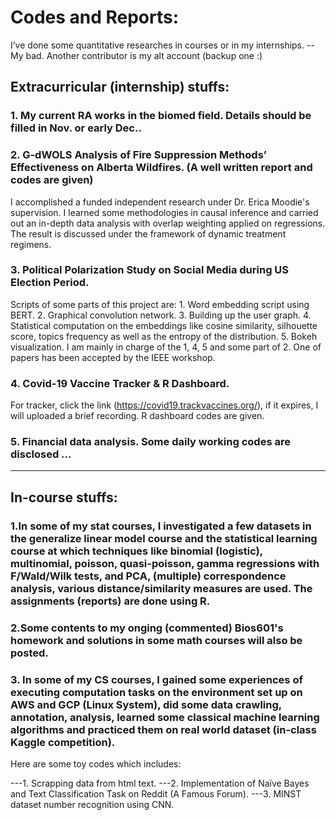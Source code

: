 # Codes and Reports:

I’ve done some quantitative researches in courses or in my internships. -- My bad. Another contributor is my alt account (backup one :)

## Extracurricular (internship) stuffs:

### 1. My current RA works in the biomed field. Details should be filled in Nov. or early Dec.. 

### 2. G-dWOLS Analysis of Fire Suppression Methods’ Effectiveness on Alberta Wildfires. (A well written report and codes are given)

I accomplished a funded independent research under Dr. Erica Moodie's supervision. I learned some methodologies in causal inference and carried out an in-depth data analysis with overlap weighting applied on regressions. The result is discussed under the framework of dynamic treatment regimens.

### 3. Political Polarization Study on Social Media during US Election Period. 

Scripts of some parts of this project are: 1. Word embedding script using BERT. 2. Graphical convolution network. 3. Building up the user graph. 4. Statistical computation on the embeddings like cosine similarity, silhouette score, topics frequency as well as the entropy of the distribution. 5. Bokeh visualization. I am mainly in charge of the 1, 4, 5 and some part of 2. One of papers has been accepted by the IEEE workshop.

### 4. Covid-19 Vaccine Tracker & R Dashboard. 

For tracker, click the link (https://covid19.trackvaccines.org/), if it expires, I will uploaded a brief recording. R dashboard codes are given.

### 5. Financial data analysis. Some daily working codes are disclosed ...

-------------------------------------------------

## In-course stuffs:

### 1.In some of my stat courses, I investigated a few datasets in the generalize linear model course and the statistical learning course at which techniques like binomial (logistic), multinomial, poisson, quasi-poisson, gamma regressions with F/Wald/Wilk tests, and PCA, (multiple) correspondence analysis, various distance/similarity measures are used. The assignments (reports) are done using R. 


### 2.Some contents to my onging (commented) Bios601's homework and solutions in some math courses will also be posted. 

### 3. In some of my CS courses, I gained some experiences of executing computation tasks on the environment set up on AWS and GCP (Linux System), did some data crawling, annotation, analysis, learned some classical machine learning algorithms and practiced them on real world dataset (in-class Kaggle competition). 

Here are some toy codes which includes: 

---1. Scrapping data from html text. 
---2. Implementation of Naïve Bayes and Text Classification Task on Reddit (A Famous Forum). 
---3. MINST dataset number recognition using CNN.
